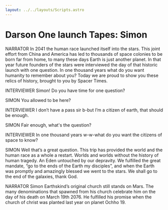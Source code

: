 ```yaml
---
layout: ../../layouts/Scripts.astro
---
```


# Darson One launch Tapes: Simon

NARRATOR
In 2041 the human race launched itself into the stars. This joint effort from China and America has led to thousands of space colonies to be born far from home, to many these days Earth is just another planet. In that year future founders of the stars were interviewed the day of that historic launch with one question. In one thousand years what do you want humanity to remember about you? Today we are proud to show you these relics of history, brought to you by Spacer Times. 

INTERVIEWER
Simon! Do you have time for one question? 

SIMON
You allowed to be here? 

INTERVIEWER
I don’t have a pass sir b-but I’m a citizen of earth, that should be enough. 

SIMON
Fair enough, what's the question?

INTERVIEWER
In one thousand years w-w-what do you want the citizens of space to know? 

SIMON
Well that’s a great question. This trip has provided the world and the human race as a whole a restart. Worlds and worlds without the history of human tragedy. An Eden untouched by our depravity. We fulfilled the great mandate, “go to the ends of the Earth my disciples”, and when the Earth was promptly and amazingly blessed we went to the stars. We shall go to the end of the galaxies, thank God. 

NARRATOR
Simon Earthskind’s original church still stands on Mars. The many denominations that spawned from his church celebrate him on the day of his death on March 19th 2076. He fulfilled his promise when the church of christ was planted last year on planet Ochho 19. 